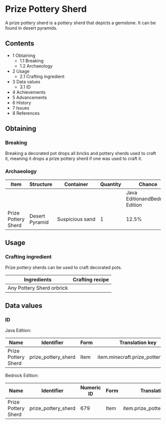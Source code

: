 # Prize Pottery Sherd
A prize pottery sherd is a pottery sherd that depicts a gemstone. It can be found in desert pyramids.

## Contents
- 1 Obtaining
	- 1.1 Breaking
	- 1.2 Archaeology
- 2 Usage
	- 2.1 Crafting ingredient
- 3 Data values
	- 3.1 ID
- 4 Achievements
- 5 Advancements
- 6 History
- 7 Issues
- 8 References

## Obtaining
### Breaking
Breaking a decorated pot drops all bricks and pottery sherds used to craft it, meaning it drops a prize pottery sherd if one was used to craft it.

### Archaeology
| Item                | Structure      | Container       | Quantity | Chance                         |
|---------------------|----------------|-----------------|----------|--------------------------------|
|                     |                |                 |          | Java EditionandBedrock Edition |
| Prize Pottery Sherd | Desert Pyramid | Suspicious sand | 1        | 12.5%                          |

## Usage
### Crafting ingredient
Prize pottery sherds can be used to craft decorated pots.

| Ingredients               | Crafting recipe |
|---------------------------|-----------------|
| Any Pottery Sherd orbrick |                 |

## Data values
### ID
Java Edition:

| Name                | Identifier          | Form | Translation key                    |
|---------------------|---------------------|------|------------------------------------|
| Prize Pottery Sherd | prize_pottery_sherd | Item | item.minecraft.prize_pottery_sherd |

Bedrock Edition:

| Name                | Identifier          | Numeric ID | Form | Translation key               |
|---------------------|---------------------|------------|------|-------------------------------|
| Prize Pottery Sherd | prize_pottery_sherd | 679        | Item | item.prize_pottery_sherd.name |


